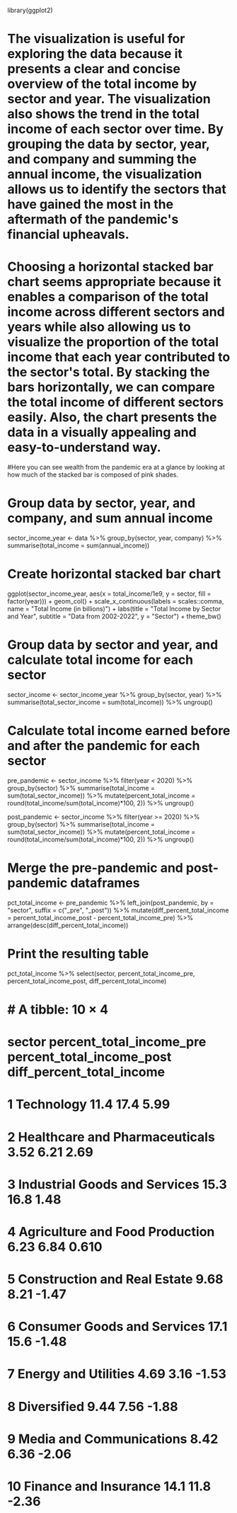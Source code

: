 

library(ggplot2)

# The visualization is useful for exploring the data because it presents a clear and concise overview of the total income by sector and year. The visualization also shows the trend in the total income of each sector over time. By grouping the data by sector, year, and company and summing the annual income, the visualization allows us to identify the sectors that have gained the most in the aftermath of the pandemic's financial upheavals.
# 
# Choosing a horizontal stacked bar chart seems appropriate because it enables a comparison of the total income across different sectors and years while also allowing us to visualize the proportion of the total income that each year contributed to the sector's total. By stacking the bars horizontally, we can compare the total income of different sectors easily. Also, the chart presents the data in a visually appealing and easy-to-understand way.
#Here you can see wealth from the pandemic era at a glance by looking at how much of the stacked bar is composed of pink shades.

# Group data by sector, year, and company, and sum annual income
sector_income_year <- data %>%
  group_by(sector, year, company) %>%
  summarise(total_income = sum(annual_income))

# Create horizontal stacked bar chart
ggplot(sector_income_year, aes(x = total_income/1e9, y = sector, fill = factor(year))) +
  geom_col() +
  scale_x_continuous(labels = scales::comma, name = "Total Income (in billions)") +
  labs(title = "Total Income by Sector and Year", subtitle = "Data from 2002-2022", y = "Sector") +
  theme_bw()



# Group data by sector and year, and calculate total income for each sector
sector_income <- sector_income_year %>%
  group_by(sector, year) %>%
  summarise(total_sector_income = sum(total_income)) %>%
  ungroup()

# Calculate total income earned before and after the pandemic for each sector
pre_pandemic <- sector_income %>%
  filter(year < 2020) %>%
  group_by(sector) %>%
  summarise(total_income = sum(total_sector_income)) %>%
  mutate(percent_total_income = round(total_income/sum(total_income)*100, 2)) %>%
  ungroup()

post_pandemic <- sector_income %>%
  filter(year >= 2020) %>%
  group_by(sector) %>%
  summarise(total_income = sum(total_sector_income)) %>%
  mutate(percent_total_income = round(total_income/sum(total_income)*100, 2)) %>%
  ungroup()

# Merge the pre-pandemic and post-pandemic dataframes
pct_total_income <- pre_pandemic %>%
  left_join(post_pandemic, by = "sector", suffix = c("_pre", "_post")) %>%
  mutate(diff_percent_total_income = percent_total_income_post - percent_total_income_pre) %>%
  arrange(desc(diff_percent_total_income))

# Print the resulting table
pct_total_income %>%
  select(sector, percent_total_income_pre, percent_total_income_post, diff_percent_total_income)



# # A tibble: 10 × 4
# sector                          percent_total_income_pre percent_total_income_post diff_percent_total_income
# <chr>                                              <dbl>                     <dbl>                     <dbl>
#   1 Technology                                         11.4                      17.4                      5.99 
# 2 Healthcare and Pharmaceuticals                      3.52                      6.21                     2.69 
# 3 Industrial Goods and Services                      15.3                      16.8                      1.48 
# 4 Agriculture and Food Production                     6.23                      6.84                     0.610
# 5 Construction and Real Estate                        9.68                      8.21                    -1.47 
# 6 Consumer Goods and Services                        17.1                      15.6                     -1.48 
# 7 Energy and Utilities                                4.69                      3.16                    -1.53 
# 8 Diversified                                         9.44                      7.56                    -1.88 
# 9 Media and Communications                            8.42                      6.36                    -2.06 
# 10 Finance and Insurance                              14.1                      11.8                     -2.36 
# 
# 


















